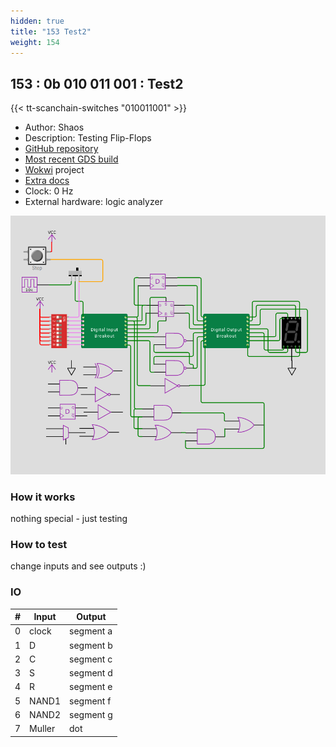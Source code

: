 ```yaml
---
hidden: true
title: "153 Test2"
weight: 154
---
```


## 153 : 0b 010 011 001 : Test2

{{< tt-scanchain-switches "010011001" >}}

* Author: Shaos
* Description: Testing Flip-Flops
* [GitHub repository](https://github.com/shaos/tt02-submission-shaos)
* [Most recent GDS build](https://github.com/shaos/tt02-submission-shaos/actions/runs/3598774914)
* [Wokwi](https://wokwi.com/projects/348540666182107731) project
* [Extra docs]()
* Clock: 0 Hz
* External hardware: logic analyzer

![picture](images/wokwi-sch-1.png)

### How it works

nothing special - just testing

### How to test

change inputs and see outputs :)

### IO

| # | Input        | Output       |
|---|--------------|--------------|
| 0 | clock  | segment a |
| 1 | D  | segment b |
| 2 | C  | segment c |
| 3 | S  | segment d |
| 4 | R  | segment e |
| 5 | NAND1  | segment f |
| 6 | NAND2  | segment g |
| 7 | Muller  | dot |
